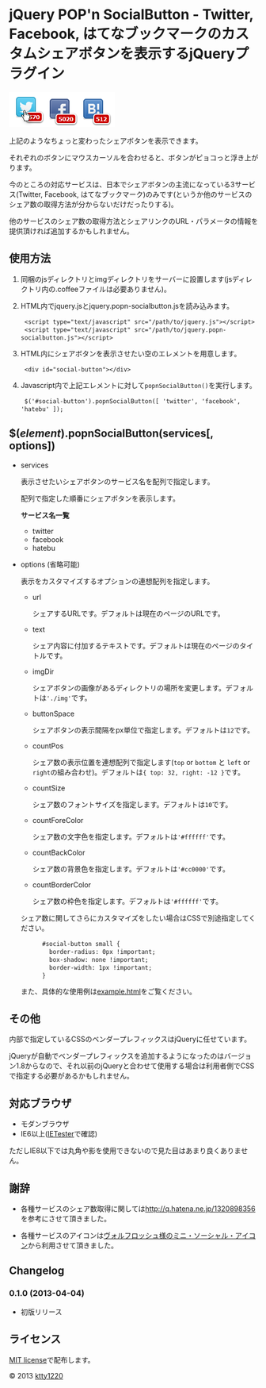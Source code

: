 # jQuery POP'n SocialButton - Twitter, Facebook, はてなブックマークのカスタムシェアボタンを表示するjQueryプラグイン

![example](example.png)

上記のようなちょっと変わったシェアボタンを表示できます。

それぞれのボタンにマウスカーソルを合わせると、ボタンがピョコっと浮き上がります。

今のところの対応サービスは、日本でシェアボタンの主流になっている3サービス(Twitter, Facebook, はてなブックマーク)のみです(というか他のサービスのシェア数の取得方法が分からないだけだったりする)。

他のサービスのシェア数の取得方法とシェアリンクのURL・パラメータの情報を提供頂ければ追加するかもしれません。

## 使用方法

1. 同梱のjsディレクトリとimgディレクトリをサーバーに設置します(jsディレクトリ内の.coffeeファイルは必要ありません)。

2. HTML内でjquery.jsとjquery.popn-socialbutton.jsを読み込みます。

        <script type="text/javascript" src="/path/to/jquery.js"></script>
        <script type="text/javascript" src="/path/to/jquery.popn-socialbutton.js"></script>

3. HTML内にシェアボタンを表示させたい空のエレメントを用意します。

        <div id="social-button"></div>

4. Javascript内で上記エレメントに対して`popnSocialButton()`を実行します。

        $('#social-button').popnSocialButton([ 'twitter', 'facebook', 'hatebu' ]);

## $(_element_).popnSocialButton(services[, options])

* services

    表示させたいシェアボタンのサービス名を配列で指定します。

    配列で指定した順番にシェアボタンを表示します。

    __サービス名一覧__

    * twitter
    * facebook
    * hatebu

* options (省略可能)

    表示をカスタマイズするオプションの連想配列を指定します。

    * url

        シェアするURLです。デフォルトは現在のページのURLです。

    * text

        シェア内容に付加するテキストです。デフォルトは現在のページのタイトルです。

    * imgDir

        シェアボタンの画像があるディレクトリの場所を変更します。デフォルトは`'./img'`です。

    * buttonSpace

        シェアボタンの表示間隔をpx単位で指定します。デフォルトは`12`です。

    * countPos

        シェア数の表示位置を連想配列で指定します(`top` or `bottom` と `left` or `right`の組み合わせ)。デフォルトは`{ top: 32, right: -12 }`です。

    * countSize

        シェア数のフォントサイズを指定します。デフォルトは`10`です。

    * countForeColor

        シェア数の文字色を指定します。デフォルトは`'#ffffff'`です。

    * countBackColor

        シェア数の背景色を指定します。デフォルトは`'#cc0000'`です。

    * countBorderColor

        シェア数の枠色を指定します。デフォルトは`'#ffffff'`です。

    シェア数に関してさらにカスタマイズをしたい場合はCSSで別途指定してください。

            #social-button small {
              border-radius: 0px !important;
              box-shadow: none !important;
              border-width: 1px !important;
            }

    また、具体的な使用例は[example.html](example.html)をご覧ください。

## その他

内部で指定しているCSSのベンダープレフィックスはjQueryに任せています。

jQueryが自動でベンダープレフィックスを追加するようになったのはバージョン1.8からなので、それ以前のjQueryと合わせて使用する場合は利用者側でCSSで指定する必要があるかもしれません。

## 対応ブラウザ

* モダンブラウザ
* IE6以上([IETester](http://my-debugbar.com/wiki/IETester/HomePage)で確認)

ただしIE8以下では丸角や影を使用できないので見た目はあまり良くありません。

## 謝辞

* 各種サービスのシェア数取得に関しては<http://q.hatena.ne.jp/1320898356>を参考にさせて頂きました。

* 各種サービスのアイコンは[ヴォルフロッシュ様のミニ・ソーシャル・アイコン](http://wolfrosch.com/works/webdesign/socialicons)から利用させて頂きました。

## Changelog

### 0.1.0 (2013-04-04)

* 初版リリース

## ライセンス

[MIT license](http://www.opensource.org/licenses/mit-license)で配布します。

&copy; 2013 [ktty1220](mailto:ktty1220@gmail.com)
